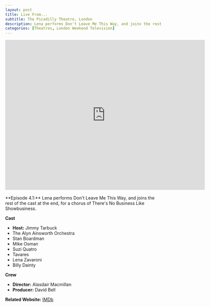 ```yaml
---
layout: post
title: Live From...
subtitle: The Picadilly Theatre, London
description: Lena performs Don't Leave Me This Way, and joins the rest of the cast at the end, for a chorus of There's No Business Like Showbusiness.
categories: [Theatres, London Weekend Television]
---
```


<div class="responsive-video">
<iframe width="640px" height="480px" src="https://www.youtube.com/embed/jNQDWIum-J4?rel=0&showinfo=1" frameborder="0" allowfullscreen=""></iframe>
</div>
<br />
**Episode 4.1:** Lena performs Don't Leave Me This Way, and joins the rest of the cast at the end, for a chorus of There's No Business Like Showbusiness.

**Cast**
* **Host:** Jimmy Tarbuck
* The Alyn Ainsworth Orchestra
* Stan Boardman
* Mike Osman
* Suzi Quatro
* Tavares
* Lena Zavaroni
* Billy Dainty

**Crew**
* **Director:** Alasdair Macmillan
* **Producer:** David Bell

**Related Website:**
<span class="post-categories">[IMDb](https://www.imdb.com/title/tt1793009)</span>
